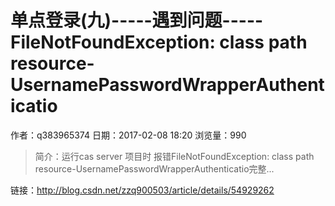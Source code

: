 # 单点登录(九)-----遇到问题-----FileNotFoundException: class path resource-UsernamePasswordWrapperAuthenticatio
作者：q383965374
日期：2017-02-08 18:20
浏览量：990
> 简介：运行cas server 项目时 报错FileNotFoundException: class path resource-UsernamePasswordWrapperAuthenticatio完整...

 链接：http://blog.csdn.net/zzq900503/article/details/54929262
